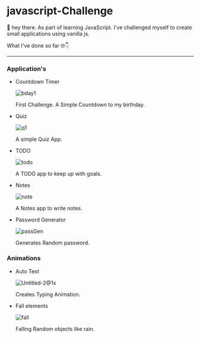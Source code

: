 # javascript-Challenge

👋 hey there. As part of learning JavaScript. I've challenged myself to create small applications using vanilla js.

What I've done so far 🤓👇

---
### Application's

* Countdown Timer

  ![bday1](https://user-images.githubusercontent.com/54814859/105850310-9671a580-6007-11eb-84e6-c1875826fecc.png)
  
  First Challenge. A Simple Countdown to my birthday.
  
* Quiz

  ![q1](https://user-images.githubusercontent.com/54814859/105850316-97a2d280-6007-11eb-854f-37ade1d69856.png)
  
  A simple Quiz App.
  
* TODO
  
  ![todo](https://user-images.githubusercontent.com/54814859/105850317-983b6900-6007-11eb-99dc-43a6eadcd77f.png)
  
  A TODO app to keep up with goals.

* Notes

  ![note](https://user-images.githubusercontent.com/54814859/105850314-970a3c00-6007-11eb-9227-de812a312114.png)
  
  A Notes app to write notes.

* Password Generator

  ![passGen](https://user-images.githubusercontent.com/54814859/106092755-f75ac400-6154-11eb-82b6-de8bfa2cad33.png)

  Generates Random password.

### Animations

* Auto Text

  ![Untitled-2@1x](https://user-images.githubusercontent.com/54814859/105850305-94a7e200-6007-11eb-9cfd-be5e5bc5a19e.png)
  
   Creates Typing Animation.
    
* Fall elements

  ![fall](https://user-images.githubusercontent.com/54814859/105850313-970a3c00-6007-11eb-815e-b75460ed14c5.png)

  Falling Random objects like rain.
  




